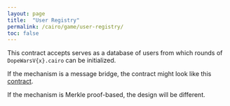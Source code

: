 ```yaml
---
layout: page
title:  "User Registry"
permalink: /cairo/game/user-registry/
toc: false
---
```


This contract accepts serves as a database of users
from which rounds of `DopeWarsV{x}.cairo` can be initialized.

If the mechanism is a message bridge, the contract might look like
this [contract](https://www.cairo-lang.org/docs/_static/l1l2.cairo).

If the mechanism is Merkle proof-based, the design will be different.
